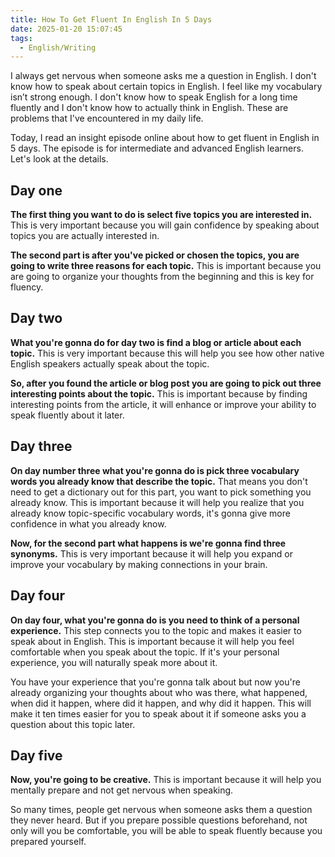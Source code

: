 ```yaml
---
title: How To Get Fluent In English In 5 Days
date: 2025-01-20 15:07:45
tags: 
  - English/Writing
---
```

I always get nervous when someone asks me a question in English. I don't know how to speak about certain topics in English.  I feel like my vocabulary isn’t strong enough. I don't know how to speak English for a long time fluently and I don't know how to actually think in English. These are problems that I've encountered in my daily life.

Today, I read an insight episode online about how to get fluent in English in 5 days. The episode is for intermediate and advanced English learners. Let's look at the details.

## Day one

**The first thing you want to do is select five topics you are interested in.** This is very important because you will gain confidence by speaking about topics you are actually interested in.

**The second part is after you've picked or chosen the topics, you are going to write three reasons for each topic.** This is important because you are going to organize your thoughts from the beginning and this is key for fluency.

## Day two

**What you're gonna do for day two is find a blog or article about each topic.** This is very important because this will help you see how other  native English speakers actually speak about the topic.

**So, after you found the article or blog post you are going to pick out three interesting points about the topic.** This is important because by finding interesting points from the article, it will enhance or improve your ability to speak fluently about it later.

## Day three

**On day number three what you're gonna do is pick three vocabulary words you already know that describe the topic.** That means you don't need to get a dictionary out for this part, you want to pick something you already know. This is important because it will help you realize that you already know topic-specific vocabulary words, it's gonna give more confidence in what you already know.

**Now, for the second part what happens is we're gonna find three synonyms.** This is very important because it will help you expand or improve your vocabulary by making connections in your brain.

## Day four

**On day four, what you're gonna do is you need to think of a personal experience.** This step connects you to the topic and makes it easier to speak about in English. This is important because it will help you feel comfortable when you speak about the topic. If it's your personal experience, you will naturally speak more about it.

You have your experience that you're gonna talk about but now you're already organizing your thoughts about who was there, what happened, when did it happen, where did it happen, and why did it happen. This will make it ten times easier for you to speak about it if someone asks you a question about this topic later.

## Day five

**Now, you're going to be creative.** This is important because it will help you mentally prepare and not get nervous when speaking.

So many times, people get nervous when someone asks them a question they never heard. But if you prepare possible questions beforehand, not only will you be comfortable, you will be able to speak fluently because you prepared yourself.
